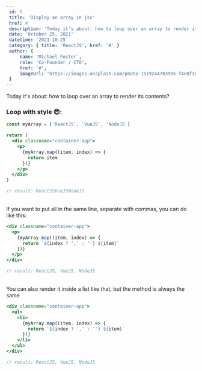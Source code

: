 ```yaml
---
 id: 5
 title: 'Display an array in jsx'
 href: #
 description: 'Today it’s about: how to loop over an array to render its contents'
 date: 'October 25, 2021'
 datetime: '2021-10-25'
 category: { title: 'ReactJS', href: '#' }
 author: {
     name: 'Michael Foster',
     role: 'Co-Founder / CTO',
     href: '#',
     imageUrl: 'https://images.unsplash.com/photo-1519244703995-f4e0f30006d5?ixlib=rb-1.2.1&ixid=eyJhcHBfaWQiOjEyMDd9&auto=format&fit=facearea&facepad=2&w=256&h=256&q=80',
 }
---
```


Today it's about: how to loop over an array to render its contents?

### Loop with style 😎:

```jsx
const myArray = ['ReactJS', 'VueJS', 'NodeJS']

return (
  <div classname="container-app">
    <p>
      {myArray.map((item, index) => {
        return item
      })}
    </p>
  </div>
)

// result: ReactJSVueJSNodeJS
```
<br />
If you want to put all in the same line, separate with commas, you can do like this:

```jsx
<div classname="container-app">
  <p>
    {myArray.map((item, index) => {
      return `${index ? ',' : ''} ${item}`
    })}
  </p>
</div>

// result: ReactJS, VueJS, NodeJS
```
<br />
You can also render it inside a list like that, but the method is always the same

```jsx
<div classname="container-app">
  <ul>
    <li>
      {myArray.map((item, index) => {
        return `${index ? ',' : ''} ${item}`
      })}
    </li>
  </ul>
</div>

// result: ReactJS, VueJS, NodeJS
```
